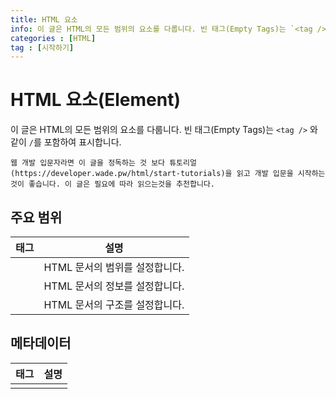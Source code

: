 ```yaml
---
title: HTML 요소
info: 이 글은 HTML의 모든 범위의 요소를 다룹니다. 빈 태그(Empty Tags)는 `<tag />` 와 같이 `/`를 포함하여 표시합니다.
categories : [HTML]
tag : [시작하기]
---
```


# HTML 요소(Element)
이 글은 HTML의 모든 범위의 요소를 다룹니다. 빈 태그(Empty Tags)는 `<tag />` 와 같이 `/`를 포함하여 표시합니다.

```note
웹 개발 입문자라면 이 글을 정독하는 것 보다 튜토리얼(https://developer.wade.pw/html/start-tutorials)을 읽고 개발 입문을 시작하는것이 좋습니다. 이 글은 필요에 따라 읽으는것을 추천합니다.
```

## 주요 범위
|태그|설명|
|---|---|
|[<html>](https://developer.wade.pw/html/html)|HTML 문서의 범위를 설정합니다.|
|[<head>](https://developer.wade.pw/html/head)|HTML 문서의 정보를 설정합니다.|
|[<body>](https://developer.wade.pw/html/body)|HTML 문서의 구조를 설정합니다.|

## 메타데이터
|태그|설명|
|---|---|
|[<title>](https://developer.wade.pw/html/title)|HTML 문서의 범위를 설정합니다.|
|[<base />](https://developer.wade.pw/html/base)|문서에 포함된 모든 상대 URL들을 기준 URL을 설정합니다.|
|[<link />](https://developer.wade.pw/html/link)|외부 리소스([HTML](https://developer.wade.pw/html/introduction), [CSS](https://developer.wade.pw/css/introduction), [ICON](https://developer.wade.pw/web/favicon))의 연결 및 현재 문서와의 관계를 명시합니다.|
|[<meta />](https://developer.wade.pw/html/meta)|기타 메타데이터 요소로 나타낼 수 없는 메타데이터를 나타내기 위해 설정할 수 있는 태그입니다. 이 태그는 [SEO](https://developer.wade.pw/web/seo)용으로 사용할 수 있습니다.|
|[<style>](https://developer.wade.pw/html/style)|문서의 스타일 정보를 설정합니다. 이 요소는 CSS 파일에 작성하는것과 같습니다.|

## 콘텐츠 범위, 내용
|[<meta />](https://developer.wade.pw/html/)|HTML 문서의 범위를 설정합니다.|
